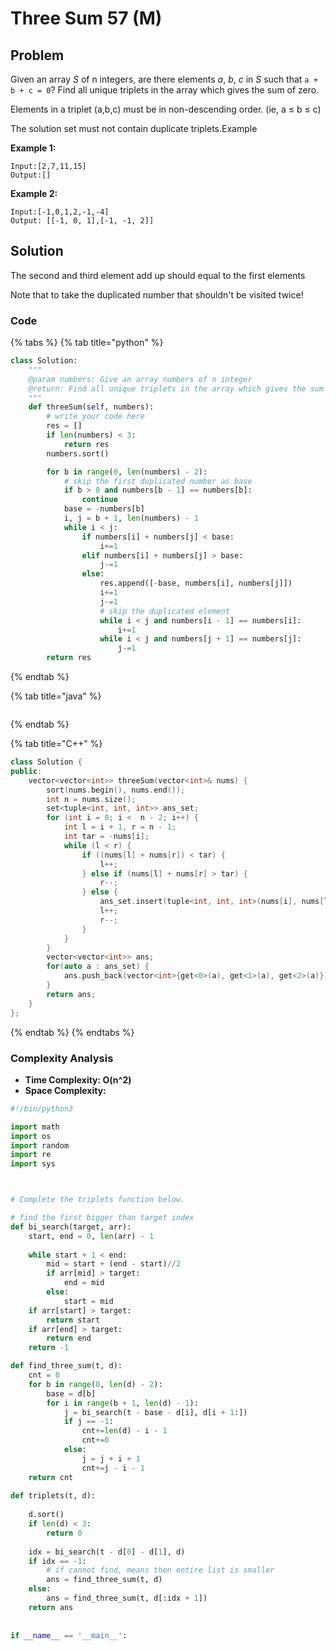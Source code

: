 # Three Sum 57 (M)

## Problem

Given an array _S_ of n integers, are there elements _a_, _b_, _c_ in _S_ such that `a + b + c = 0`? Find all unique triplets in the array which gives the sum of zero.

Elements in a triplet (a,b,c) must be in non-descending order. (ie, a ≤ b ≤ c)

The solution set must not contain duplicate triplets.Example

**Example 1:**

```
Input:[2,7,11,15]
Output:[]
```

**Example 2:**

```
Input:[-1,0,1,2,-1,-4]
Output:	[[-1, 0, 1],[-1, -1, 2]]
```

## Solution

The second and third element add up should equal to the first elements

Note that to take the duplicated number that shouldn't be visited twice!&#x20;

### Code

{% tabs %}
{% tab title="python" %}
```python
class Solution:
    """
    @param numbers: Give an array numbers of n integer
    @return: Find all unique triplets in the array which gives the sum of zero.
    """
    def threeSum(self, numbers):
        # write your code here
        res = []
        if len(numbers) < 3:
            return res
        numbers.sort()

        for b in range(0, len(numbers) - 2):
            # skip the first duplicated number as base
            if b > 0 and numbers[b - 1] == numbers[b]:
                continue
            base = -numbers[b]
            i, j = b + 1, len(numbers) - 1
            while i < j:
                if numbers[i] + numbers[j] < base:
                    i+=1
                elif numbers[i] + numbers[j] > base:
                    j-=1
                else:
                    res.append([-base, numbers[i], numbers[j]])
                    i+=1
                    j-=1
                    # skip the duplicated element
                    while i < j and numbers[i - 1] == numbers[i]:
                        i+=1
                    while i < j and numbers[j + 1] == numbers[j]:
                        j-=1
        return res

```
{% endtab %}

{% tab title="java" %}
```
```
{% endtab %}

{% tab title="C++" %}
```cpp
class Solution {
public:
    vector<vector<int>> threeSum(vector<int>& nums) {
        sort(nums.begin(), nums.end());
        int n = nums.size();
        set<tuple<int, int, int>> ans_set;
        for (int i = 0; i <  n - 2; i++) {
            int l = i + 1, r = n - 1;
            int tar = -nums[i];
            while (l < r) {
                if ((nums[l] + nums[r]) < tar) {
                    l++;
                } else if (nums[l] + nums[r] > tar) {
                    r--;
                } else {
                    ans_set.insert(tuple<int, int, int>(nums[i], nums[l], nums[r]));
                    l++;
                    r--;
                }
            }
        }
        vector<vector<int>> ans;
        for(auto a : ans_set) {
            ans.push_back(vector<int>{get<0>(a), get<1>(a), get<2>(a)});
        }
        return ans;
    }
};
```
{% endtab %}
{% endtabs %}

### Complexity Analysis

* **Time Complexity: O(n^2)**
* **Space Complexity:**

```python
#!/bin/python3

import math
import os
import random
import re
import sys



# Complete the triplets function below.

# find the first bigger than target index
def bi_search(target, arr):
    start, end = 0, len(arr) - 1
    
    while start + 1 < end:
        mid = start + (end - start)//2
        if arr[mid] > target:
            end = mid
        else:
            start = mid
    if arr[start] > target:
        return start
    if arr[end] > target:
        return end
    return -1

def find_three_sum(t, d):
    cnt = 0
    for b in range(0, len(d) - 2):
        base = d[b]
        for i in range(b + 1, len(d) - 1):
            j = bi_search(t - base - d[i], d[i + 1:])
            if j == -1:
                cnt+=len(d) - i - 1
                cnt+=0
            else:
                j = j + i + 1
                cnt+=j - i - 1
    return cnt
        
def triplets(t, d):
    
    d.sort()
    if len(d) < 3:
        return 0
    
    idx = bi_search(t - d[0] - d[1], d)
    if idx == -1:
        # if cannot find, means then entire list is smaller
        ans = find_three_sum(t, d)
    else:
        ans = find_three_sum(t, d[:idx + 1])
    return ans
    
    
if __name__ == '__main__':
```
